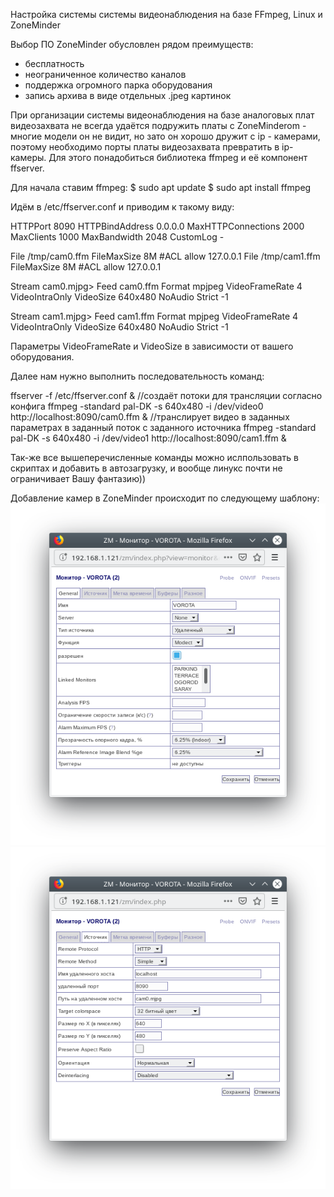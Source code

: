 Настройка системы системы видеонаблюдения на базе FFmpeg, Linux и ZoneMinder

Выбор ПО ZoneMinder обусловлен рядом преимуществ:
- бесплатность
- неограниченное количество каналов
- поддержка огромного парка оборудования
- запись архива в виде отдельных .jpeg картинок

При организации системы видеонаблюдения на базе аналоговых плат видеозахвата не всегда удаётся подружить платы с ZoneMinderom - многие модели он не видит,
но зато он хорошо дружит с ip - камерами, поэтому необходимо порты платы видеозахвата превратить в ip-камеры.
Для этого понадобиться библиотека ffmpeg и её компонент ffserver.

Для начала ставим ffmpeg:
$ sudo apt update 
$ sudo apt install ffmpeg

Идём в /etc/ffserver.conf и приводим к такому виду:

HTTPPort 8090
HTTPBindAddress 0.0.0.0
MaxHTTPConnections 2000
MaxClients 1000
MaxBandwidth 2048
CustomLog -

<feed cam0.ffm>
File /tmp/cam0.ffm
FileMaxSize 8M
#ACL allow 127.0.0.1
</feed>

<feed cam1.ffm>
File /tmp/cam1.ffm
FileMaxSize 8M
#ACL allow 127.0.0.1
</feed>

Stream cam0.mjpg>
Feed cam0.ffm
Format mpjpeg
VideoFrameRate 4
VideoIntraOnly
VideoSize 640x480
NoAudio
Strict -1
</Stream>

Stream cam1.mjpg>
Feed cam1.ffm
Format mpjpeg
VideoFrameRate 4
VideoIntraOnly
VideoSize 640x480
NoAudio
Strict -1
</Stream>

Параметры VideoFrameRate и VideoSize в зависимости от вашего оборудования.

Далее нам нужно выполнить последовательность команд:

ffserver -f /etc/ffserver.conf &                                                        //создаёт потоки для трансляции согласно конфига
ffmpeg -standard pal-DK -s 640x480 -i /dev/video0 http://localhost:8090/cam0.ffm &      //транслирует видео в заданных параметрах в заданный поток с заданного источника
ffmpeg -standard pal-DK -s 640x480 -i /dev/video1 http://localhost:8090/cam1.ffm &

Так-же все вышеперечисленные команды можно ислпользовать в скриптах и добавить в автозагрузку, и вообще линукс почти не ограничивает Вашу фантазию))

Добавление камер в ZoneMinder происходит по следующему шаблону:
![](https://github.com/25RUS/instructions/blob/master/images/video_surveillance/123.png)
![](https://github.com/25RUS/instructions/blob/master/images/video_surveillance/1234.png)
 



